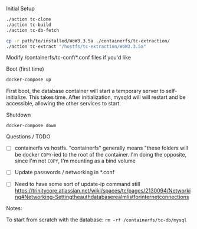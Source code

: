 

Initial Setup

```sh
./action tc-clone
./action tc-build
./action tc-db-fetch

cp -r path/to/installed/WoW3.3.5a ./containerfs/tc-extraction/
./action tc-extract "/hostfs/tc-extraction/WoW3.3.5a"

```

Modify /containerfs/tc-conf/*.conf files if you'd like

Boot (first time)

```sh
docker-compose up
```

First boot, the database container will start a temporary server to self-initialize. This takes time. After initialization, mysqld will will restart and be accessible, allowing the other services to start.

Shutdown

```
docker-compose down
```

Questions / TODO

- [ ] containerfs vs hostfs. "containerfs" generally means "these folders will be docker `COPY`-ied to the root of the container. I'm doing the opposite, since I'm not `COPY`, I'm mounting as a bind volume

- [ ] Update passwords / networking in *.conf
- [ ] Need to have some sort of update-ip command still https://trinitycore.atlassian.net/wiki/spaces/tc/pages/2130094/Networking#Networking-Settingtheauthdatabaserealmlistforinternetconnections


Notes:

To start from scratch with the database: `rm -rf /containerfs/tc-db/mysql`